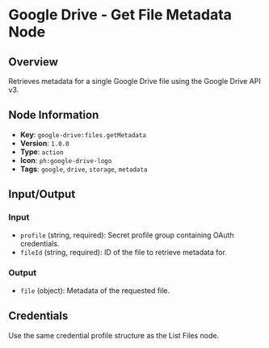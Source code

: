# Google Drive - Get File Metadata Node

## Overview
Retrieves metadata for a single Google Drive file using the Google Drive API v3.

## Node Information
- **Key**: `google-drive:files.getMetadata`
- **Version**: `1.0.0`
- **Type**: `action`
- **Icon**: `ph:google-drive-logo`
- **Tags**: `google`, `drive`, `storage`, `metadata`

## Input/Output
### Input
- `profile` (string, required): Secret profile group containing OAuth credentials.
- `fileId` (string, required): ID of the file to retrieve metadata for.

### Output
- `file` (object): Metadata of the requested file.

## Credentials
Use the same credential profile structure as the List Files node.
